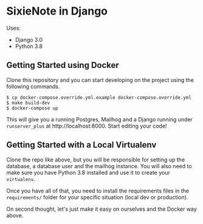 # SixieNote in Django 

Uses:
* Django 3.0
* Python 3.8

## Getting Started using Docker

Clone this repository and you can start developing on the project using the
following commands.

```console
$ cp docker-compose.override.yml.example docker-compose.override.yml
$ make build-dev
$ docker-compose up
```

This will give you a running Postgres, Mailhog and a Django running under
`runserver_plus` at http://localhost:8000. Start editing your code!

## Getting Started with a Local Virtualenv

Clone the repo like above, but you will be responsible for setting up the
database, a database user and the mailhog instance. You will also need to make
sure you have Python 3.8 installed and use it to create your `virtualenv`.

Once you have all of that, you need to install the requirements files in the
`requirements/` folder for your specific situation (local dev or production).

On second thought, let's just make it easy on ourselves and the Docker way
above.
